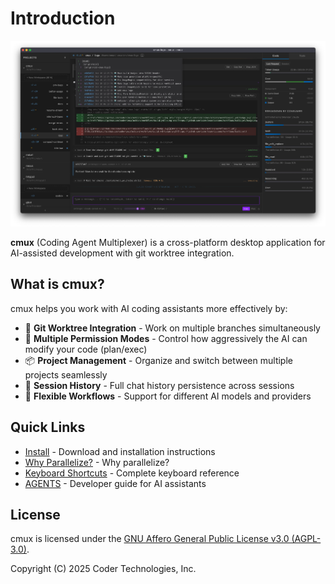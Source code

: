 # Introduction

![cmux product screenshot](img/product-hero.webp)

**cmux** (Coding Agent Multiplexer) is a cross-platform desktop application for AI-assisted development with git worktree integration.

## What is cmux?

cmux helps you work with AI coding assistants more effectively by:

- 🔀 **Git Worktree Integration** - Work on multiple branches simultaneously
- 🤖 **Multiple Permission Modes** - Control how aggressively the AI can modify your code (plan/exec)
- 📦 **Project Management** - Organize and switch between multiple projects seamlessly
- 💬 **Session History** - Full chat history persistence across sessions
- 🔄 **Flexible Workflows** - Support for different AI models and providers

## Quick Links

- [Install](./install.md) - Download and installation instructions
- [Why Parallelize?](./why-parallelize.md) - Why parallelize?
- [Keyboard Shortcuts](./keybinds.md) - Complete keyboard reference
- [AGENTS](./AGENTS.md) - Developer guide for AI assistants

## License

cmux is licensed under the [GNU Affero General Public License v3.0 (AGPL-3.0)](https://github.com/coder/cmux/blob/main/LICENSE).

Copyright (C) 2025 Coder Technologies, Inc.
